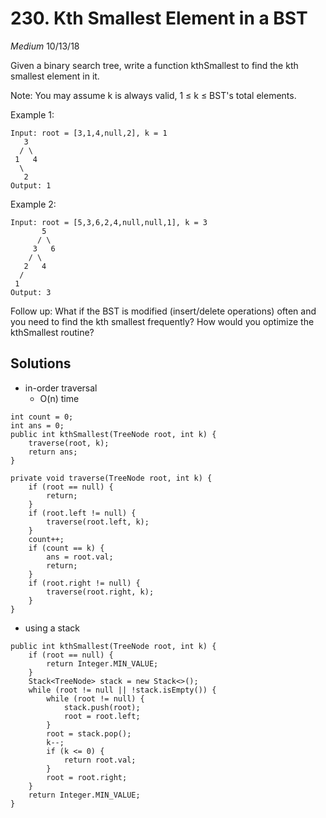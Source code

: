 # 230. Kth Smallest Element in a BST
*Medium*
10/13/18

Given a binary search tree, write a function kthSmallest to find the kth smallest element in it.

Note:
You may assume k is always valid, 1 ≤ k ≤ BST's total elements.

Example 1:
```
Input: root = [3,1,4,null,2], k = 1
   3
  / \
 1   4
  \
   2
Output: 1
```
Example 2:
```
Input: root = [5,3,6,2,4,null,null,1], k = 3
       5
      / \
     3   6
    / \
   2   4
  /
 1
Output: 3
```

Follow up:
What if the BST is modified (insert/delete operations) often and you need to find the kth smallest frequently? How would you optimize the kthSmallest routine?

## Solutions
* in-order traversal
  - O(n) time
```
int count = 0;
int ans = 0;
public int kthSmallest(TreeNode root, int k) {
    traverse(root, k);
    return ans;
}

private void traverse(TreeNode root, int k) {
    if (root == null) {
        return;
    }
    if (root.left != null) {
        traverse(root.left, k);
    }
    count++;
    if (count == k) {
        ans = root.val;
        return;
    }
    if (root.right != null) {
        traverse(root.right, k);
    }
}
```
* using a stack
```
public int kthSmallest(TreeNode root, int k) {
    if (root == null) {
        return Integer.MIN_VALUE;
    }
    Stack<TreeNode> stack = new Stack<>();
    while (root != null || !stack.isEmpty()) {
        while (root != null) {
            stack.push(root);
            root = root.left;
        }
        root = stack.pop();
        k--;
        if (k <= 0) {
            return root.val;
        }
        root = root.right;
    }
    return Integer.MIN_VALUE;
}
```
